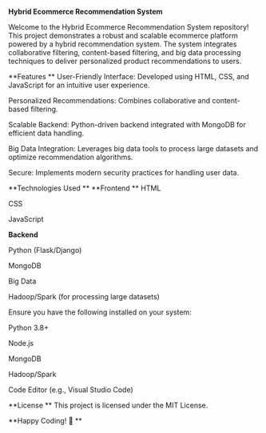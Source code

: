 **Hybrid Ecommerce Recommendation System**

Welcome to the Hybrid Ecommerce Recommendation System repository! This project demonstrates a robust and scalable ecommerce platform powered by a hybrid recommendation system. The system integrates collaborative filtering, content-based filtering, and big data processing techniques to deliver personalized product recommendations to users.

**Features
**
User-Friendly Interface: Developed using HTML, CSS, and JavaScript for an intuitive user experience.

Personalized Recommendations: Combines collaborative and content-based filtering.

Scalable Backend: Python-driven backend integrated with MongoDB for efficient data handling.

Big Data Integration: Leverages big data tools to process large datasets and optimize recommendation algorithms.

Secure: Implements modern security practices for handling user data.

**Technologies Used
**
**Frontend
**
HTML

CSS

JavaScript

**Backend**

Python (Flask/Django)

MongoDB

Big Data

Hadoop/Spark (for processing large datasets)

Ensure you have the following installed on your system:

Python 3.8+

Node.js

MongoDB

Hadoop/Spark

Code Editor (e.g., Visual Studio Code)

**License
**
This project is licensed under the MIT License.


**Happy Coding! 🚀
**
